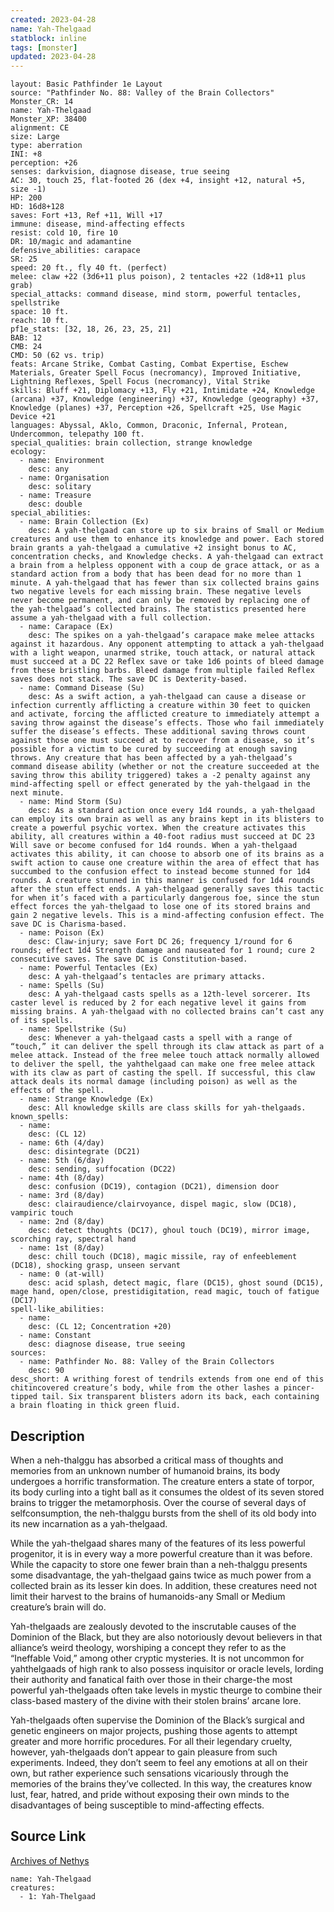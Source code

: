 ```yaml
---
created: 2023-04-28
name: Yah-Thelgaad
statblock: inline
tags: [monster]
updated: 2023-04-28
---
```

```statblock
layout: Basic Pathfinder 1e Layout
source: "Pathfinder No. 88: Valley of the Brain Collectors"
Monster_CR: 14
name: Yah-Thelgaad
Monster_XP: 38400
alignment: CE
size: Large
type: aberration
INI: +8
perception: +26
senses: darkvision, diagnose disease, true seeing
AC: 30, touch 25, flat-footed 26 (dex +4, insight +12, natural +5, size -1)
HP: 200
HD: 16d8+128
saves: Fort +13, Ref +11, Will +17
immune: disease, mind-affecting effects
resist: cold 10, fire 10
DR: 10/magic and adamantine
defensive_abilities: carapace
SR: 25
speed: 20 ft., fly 40 ft. (perfect)
melee: claw +22 (3d6+11 plus poison), 2 tentacles +22 (1d8+11 plus grab)
special_attacks: command disease, mind storm, powerful tentacles, spellstrike
space: 10 ft.
reach: 10 ft.
pf1e_stats: [32, 18, 26, 23, 25, 21]
BAB: 12
CMB: 24
CMD: 50 (62 vs. trip)
feats: Arcane Strike, Combat Casting, Combat Expertise, Eschew Materials, Greater Spell Focus (necromancy), Improved Initiative, Lightning Reflexes, Spell Focus (necromancy), Vital Strike
skills: Bluff +21, Diplomacy +13, Fly +21, Intimidate +24, Knowledge (arcana) +37, Knowledge (engineering) +37, Knowledge (geography) +37, Knowledge (planes) +37, Perception +26, Spellcraft +25, Use Magic Device +21
languages: Abyssal, Aklo, Common, Draconic, Infernal, Protean, Undercommon, telepathy 100 ft.
special_qualities: brain collection, strange knowledge
ecology:
  - name: Environment
    desc: any
  - name: Organisation
    desc: solitary
  - name: Treasure
    desc: double
special_abilities:
  - name: Brain Collection (Ex)
    desc: A yah-thelgaad can store up to six brains of Small or Medium creatures and use them to enhance its knowledge and power. Each stored brain grants a yah-thelgaad a cumulative +2 insight bonus to AC, concentration checks, and Knowledge checks. A yah-thelgaad can extract a brain from a helpless opponent with a coup de grace attack, or as a standard action from a body that has been dead for no more than 1 minute. A yah-thelgaad that has fewer than six collected brains gains two negative levels for each missing brain. These negative levels never become permanent, and can only be removed by replacing one of the yah-thelgaad’s collected brains. The statistics presented here assume a yah-thelgaad with a full collection.
  - name: Carapace (Ex)
    desc: The spikes on a yah-thelgaad’s carapace make melee attacks against it hazardous. Any opponent attempting to attack a yah-thelgaad with a light weapon, unarmed strike, touch attack, or natural attack must succeed at a DC 22 Reflex save or take 1d6 points of bleed damage from these bristling barbs. Bleed damage from multiple failed Reflex saves does not stack. The save DC is Dexterity-based.
  - name: Command Disease (Su)
    desc: As a swift action, a yah-thelgaad can cause a disease or infection currently afflicting a creature within 30 feet to quicken and activate, forcing the afflicted creature to immediately attempt a saving throw against the disease’s effects. Those who fail immediately suffer the disease’s effects. These additional saving throws count against those one must succeed at to recover from a disease, so it’s possible for a victim to be cured by succeeding at enough saving throws. Any creature that has been affected by a yah-thelgaad’s command disease ability (whether or not the creature succeeded at the saving throw this ability triggered) takes a -2 penalty against any mind-affecting spell or effect generated by the yah-thelgaad in the next minute.
  - name: Mind Storm (Su)
    desc: As a standard action once every 1d4 rounds, a yah-thelgaad can employ its own brain as well as any brains kept in its blisters to create a powerful psychic vortex. When the creature activates this ability, all creatures within a 40-foot radius must succeed at DC 23 Will save or become confused for 1d4 rounds. When a yah-thelgaad activates this ability, it can choose to absorb one of its brains as a swift action to cause one creature within the area of effect that has succumbed to the confusion effect to instead become stunned for 1d4 rounds. A creature stunned in this manner is confused for 1d4 rounds after the stun effect ends. A yah-thelgaad generally saves this tactic for when it’s faced with a particularly dangerous foe, since the stun effect forces the yah-thelgaad to lose one of its stored brains and gain 2 negative levels. This is a mind-affecting confusion effect. The save DC is Charisma-based.
  - name: Poison (Ex)
    desc: Claw-injury; save Fort DC 26; frequency 1/round for 6 rounds; effect 1d4 Strength damage and nauseated for 1 round; cure 2 consecutive saves. The save DC is Constitution-based.
  - name: Powerful Tentacles (Ex)
    desc: A yah-thelgaad’s tentacles are primary attacks.
  - name: Spells (Su)
    desc: A yah-thelgaad casts spells as a 12th-level sorcerer. Its caster level is reduced by 2 for each negative level it gains from missing brains. A yah-thelgaad with no collected brains can’t cast any of its spells.
  - name: Spellstrike (Su)
    desc: Whenever a yah-thelgaad casts a spell with a range of “touch,” it can deliver the spell through its claw attack as part of a melee attack. Instead of the free melee touch attack normally allowed to deliver the spell, the yahthelgaad can make one free melee attack with its claw as part of casting the spell. If successful, this claw attack deals its normal damage (including poison) as well as the effects of the spell.
  - name: Strange Knowledge (Ex)
    desc: All knowledge skills are class skills for yah-thelgaads.
known_spells:
  - name:
    desc: (CL 12)
  - name: 6th (4/day)
    desc: disintegrate (DC21)
  - name: 5th (6/day)
    desc: sending, suffocation (DC22)
  - name: 4th (8/day)
    desc: confusion (DC19), contagion (DC21), dimension door
  - name: 3rd (8/day)
    desc: clairaudience/clairvoyance, dispel magic, slow (DC18), vampiric touch
  - name: 2nd (8/day)
    desc: detect thoughts (DC17), ghoul touch (DC19), mirror image, scorching ray, spectral hand
  - name: 1st (8/day)
    desc: chill touch (DC18), magic missile, ray of enfeeblement (DC18), shocking grasp, unseen servant
  - name: 0 (at-will)
    desc: acid splash, detect magic, flare (DC15), ghost sound (DC15), mage hand, open/close, prestidigitation, read magic, touch of fatigue (DC17)
spell-like_abilities:
  - name:
    desc: (CL 12; Concentration +20)
  - name: Constant
    desc: diagnose disease, true seeing
sources:
  - name: Pathfinder No. 88: Valley of the Brain Collectors
    desc: 90
desc_short: A writhing forest of tendrils extends from one end of this chitincovered creature’s body, while from the other lashes a pincer-tipped tail. Six transparent blisters adorn its back, each containing a brain floating in thick green fluid.
```
## Description
When a neh-thalggu has absorbed a critical mass of thoughts and memories from an unknown number of humanoid brains, its body undergoes a horrific transformation. The creature enters a state of torpor, its body curling into a tight ball as it consumes the oldest of its seven stored brains to trigger the metamorphosis. Over the course of several days of selfconsumption, the neh-thalggu bursts from the shell of its old body into its new incarnation as a yah-thelgaad.

While the yah-thelgaad shares many of the features of its less powerful progenitor, it is in every way a more powerful creature than it was before. While the capacity to store one fewer brain than a neh-thalggu presents some disadvantage, the yah-thelgaad gains twice as much power from a collected brain as its lesser kin does. In addition, these creatures need not limit their harvest to the brains of humanoids-any Small or Medium creature’s brain will do.

Yah-thelgaads are zealously devoted to the inscrutable causes of the Dominion of the Black, but they are also notoriously devout believers in that alliance’s weird theology, worshiping a concept they refer to as the “Ineffable Void,” among other cryptic mysteries. It is not uncommon for yahthelgaads of high rank to also possess inquisitor or oracle levels, lording their authority and fanatical faith over those in their charge-the most powerful yah-thelgaads often take levels in mystic theurge to combine their class-based mastery of the divine with their stolen brains’ arcane lore.

Yah-thelgaads often supervise the Dominion of the Black’s surgical and genetic engineers on major projects, pushing those agents to attempt greater and more horrific procedures. For all their legendary cruelty, however, yah-thelgaads don’t appear to gain pleasure from such experiments. Indeed, they don’t seem to feel any emotions at all on their own, but rather experience such sensations vicariously through the memories of the brains they’ve collected. In this way, the creatures know lust, fear, hatred, and pride without exposing their own minds to the disadvantages of being susceptible to mind-affecting effects.
## Source Link
[Archives of Nethys](https://aonprd.com/MonsterDisplay.aspx?ItemName=Yah-Thelgaad)
```encounter-table
name: Yah-Thelgaad
creatures:
  - 1: Yah-Thelgaad
```
